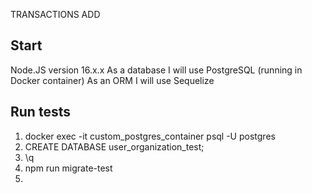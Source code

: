 TRANSACTIONS ADD

## Start

Node.JS version 16.x.x
As a database I will use PostgreSQL (running in Docker container)
As an ORM I will use Sequelize

## Run tests

1. docker exec -it custom_postgres_container psql -U postgres
2. CREATE DATABASE user_organization_test;
3. \q
4. npm run migrate-test
5. 